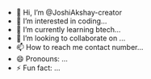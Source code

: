 - 👋 Hi, I’m @JoshiAkshay-creator
- 👀 I’m interested in coding...
- 🌱 I’m currently learning btech...
- 💞️ I’m looking to collaborate on ...
- 📫 How to reach me contact number...
- 😄 Pronouns: ...
- ⚡ Fun fact: ...

<!---
JoshiAkshay-creator/JoshiAkshay-creator is a ✨ special ✨ repository because its `README.md` (this file) appears on your GitHub profile.
You can click the Preview link to take a look at your changes.
--->
